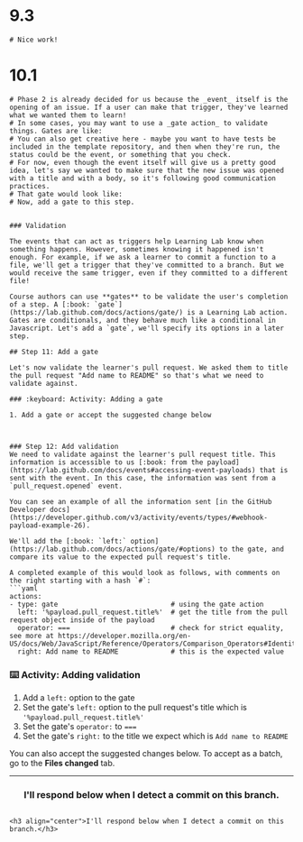   # 9.3
    # Nice work!


  # 10.1
    # Phase 2 is already decided for us because the _event_ itself is the opening of an issue. If a user can make that trigger, they've learned what we wanted them to learn!
    # In some cases, you may want to use a _gate action_ to validate things. Gates are like:
    # You can also get creative here - maybe you want to have tests be included in the template repository, and then when they're run, the status could be the event, or something that you check. 
    # For now, even though the event itself will give us a pretty good idea, let's say we wanted to make sure that the new issue was opened with a title and with a body, so it's following good communication practices.
    # That gate would look like:
    # Now, add a gate to this step.

```

### Validation

The events that can act as triggers help Learning Lab know when something happens. However, sometimes knowing it happened isn't enough. For example, if we ask a learner to commit a function to a file, we'll get a trigger that they've committed to a branch. But we would receive the same trigger, even if they committed to a different file!

Course authors can use **gates** to be validate the user's completion of a step. A [:book: `gate`](https://lab.github.com/docs/actions/gate/) is a Learning Lab action. Gates are conditionals, and they behave much like a conditional in Javascript. Let's add a `gate`, we'll specify its options in a later step.

## Step 11: Add a gate

Let's now validate the learner's pull request. We asked them to title the pull request "Add name to README" so that's what we need to validate against.

### :keyboard: Activity: Adding a gate

1. Add a gate or accept the suggested change below


```

```

### Step 12: Add validation
We need to validate against the learner's pull request title. This information is accessible to us [:book: from the payload](https://lab.github.com/docs/events#accessing-event-payloads) that is sent with the event. In this case, the information was sent from a `pull_request.opened` event.

You can see an example of all the information sent [in the GitHub Developer docs](https://developer.github.com/v3/activity/events/types/#webhook-payload-example-26). 

We'll add the [:book: `left:` option](https://lab.github.com/docs/actions/gate/#options) to the gate, and compare its value to the expected pull request's title.

A completed example of this would look as follows, with comments on the right starting with a hash `#`:
```yaml
actions:
- type: gate                            # using the gate action
  left: '%payload.pull_request.title%'  # get the title from the pull request object inside of the payload
  operator: ===                         # check for strict equality, see more at https://developer.mozilla.org/en-US/docs/Web/JavaScript/Reference/Operators/Comparison_Operators#Identity
  right: Add name to README             # this is the expected value
```

### :keyboard: Activity: Adding validation

1. Add a `left:` option to the gate
1. Set the gate's `left:` option to the pull request's title which is `'%payload.pull_request.title%'`
1. Set the gate's `operator:` to `===`
1. Set the gate's `right:` to the title we expect which is `Add name to README`

You can also accept the suggested changes below. To accept as a batch, go to the **Files changed** tab.

<hr>
<h3 align="center">I'll respond below when I detect a commit on this branch.</h3>


```

<h3 align="center">I'll respond below when I detect a commit on this branch.</h3>
